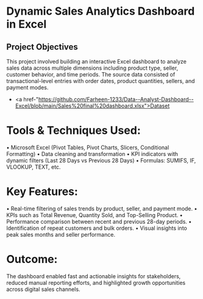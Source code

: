 # Dynamic Sales Analytics Dashboard in Excel  
## Project Objectives  
This project involved building an interactive Excel dashboard to analyze sales data across multiple dimensions including product type, seller, customer behavior, and time periods. The source data consisted of transactional-level entries with order dates, product quantities, sellers, and payment modes.
- <a href-"https://github.com/Farheen-1233/Data--Analyst-Dashboard--Excel/blob/main/Sales%20final%20dashboard.xlsx">Dataset</a>
# Tools & Techniques Used:
•	Microsoft Excel (Pivot Tables, Pivot Charts, Slicers, Conditional Formatting)
•	Data cleaning and transformation
•	KPI indicators with dynamic filters (Last 28 Days vs Previous 28 Days)
•	Formulas: SUMIFS, IF, VLOOKUP, TEXT, etc.
# Key Features:
•	Real-time filtering of sales trends by product, seller, and payment mode.
•	KPIs such as Total Revenue, Quantity Sold, and Top-Selling Product.
•	Performance comparison between recent and previous 28-day periods.
•	Identification of repeat customers and bulk orders.
•	Visual insights into peak sales months and seller performance.
# Outcome:
The dashboard enabled fast and actionable insights for stakeholders, reduced manual reporting efforts, and highlighted growth opportunities across digital sales channels.
